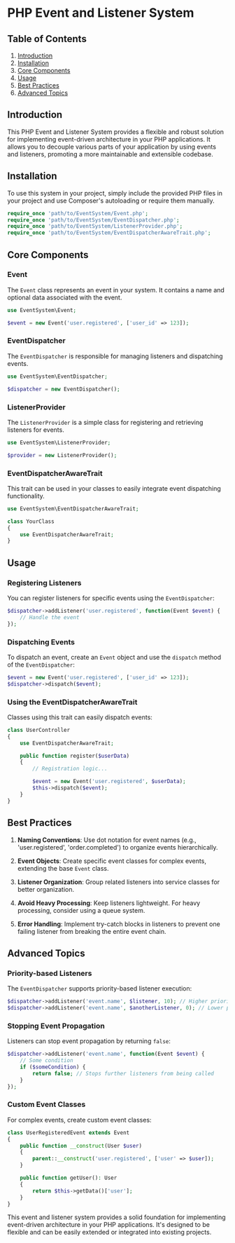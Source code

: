 # PHP Event and Listener System

## Table of Contents
1. [Introduction](#introduction)
2. [Installation](#installation)
3. [Core Components](#core-components)
4. [Usage](#usage)
5. [Best Practices](#best-practices)
6. [Advanced Topics](#advanced-topics)

## Introduction

This PHP Event and Listener System provides a flexible and robust solution for implementing event-driven architecture in your PHP applications. It allows you to decouple various parts of your application by using events and listeners, promoting a more maintainable and extensible codebase.

## Installation

To use this system in your project, simply include the provided PHP files in your project and use Composer's autoloading or require them manually.

```php
require_once 'path/to/EventSystem/Event.php';
require_once 'path/to/EventSystem/EventDispatcher.php';
require_once 'path/to/EventSystem/ListenerProvider.php';
require_once 'path/to/EventSystem/EventDispatcherAwareTrait.php';
```

## Core Components

### Event

The `Event` class represents an event in your system. It contains a name and optional data associated with the event.

```php
use EventSystem\Event;

$event = new Event('user.registered', ['user_id' => 123]);
```

### EventDispatcher

The `EventDispatcher` is responsible for managing listeners and dispatching events.

```php
use EventSystem\EventDispatcher;

$dispatcher = new EventDispatcher();
```

### ListenerProvider

The `ListenerProvider` is a simple class for registering and retrieving listeners for events.

```php
use EventSystem\ListenerProvider;

$provider = new ListenerProvider();
```

### EventDispatcherAwareTrait

This trait can be used in your classes to easily integrate event dispatching functionality.

```php
use EventSystem\EventDispatcherAwareTrait;

class YourClass
{
    use EventDispatcherAwareTrait;
}
```

## Usage

### Registering Listeners

You can register listeners for specific events using the `EventDispatcher`:

```php
$dispatcher->addListener('user.registered', function(Event $event) {
    // Handle the event
});
```

### Dispatching Events

To dispatch an event, create an `Event` object and use the `dispatch` method of the `EventDispatcher`:

```php
$event = new Event('user.registered', ['user_id' => 123]);
$dispatcher->dispatch($event);
```

### Using the EventDispatcherAwareTrait

Classes using this trait can easily dispatch events:

```php
class UserController
{
    use EventDispatcherAwareTrait;

    public function register($userData)
    {
        // Registration logic...

        $event = new Event('user.registered', $userData);
        $this->dispatch($event);
    }
}
```

## Best Practices

1. **Naming Conventions**: Use dot notation for event names (e.g., 'user.registered', 'order.completed') to organize events hierarchically.

2. **Event Objects**: Create specific event classes for complex events, extending the base `Event` class.

3. **Listener Organization**: Group related listeners into service classes for better organization.

4. **Avoid Heavy Processing**: Keep listeners lightweight. For heavy processing, consider using a queue system.

5. **Error Handling**: Implement try-catch blocks in listeners to prevent one failing listener from breaking the entire event chain.

## Advanced Topics

### Priority-based Listeners

The `EventDispatcher` supports priority-based listener execution:

```php
$dispatcher->addListener('event.name', $listener, 10); // Higher priority
$dispatcher->addListener('event.name', $anotherListener, 0); // Lower priority
```

### Stopping Event Propagation

Listeners can stop event propagation by returning `false`:

```php
$dispatcher->addListener('event.name', function(Event $event) {
    // Some condition
    if ($someCondition) {
        return false; // Stops further listeners from being called
    }
});
```

### Custom Event Classes

For complex events, create custom event classes:

```php
class UserRegisteredEvent extends Event
{
    public function __construct(User $user)
    {
        parent::__construct('user.registered', ['user' => $user]);
    }

    public function getUser(): User
    {
        return $this->getData()['user'];
    }
}
```

This event and listener system provides a solid foundation for implementing event-driven architecture in your PHP applications. It's designed to be flexible and can be easily extended or integrated into existing projects.